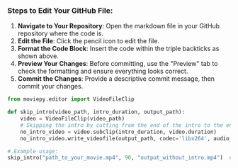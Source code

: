 ### Steps to Edit Your GitHub File:
1. **Navigate to Your Repository**: Open the markdown file in your GitHub repository where the code is.
2. **Edit the File**: Click the pencil icon to edit the file.
3. **Format the Code Block**: Insert the code within the triple backticks as shown above.
4. **Preview Your Changes**: Before committing, use the "Preview" tab to check the formatting and ensure everything looks correct.
5. **Commit the Changes**: Provide a descriptive commit message, then commit your changes.

```python
from moviepy.editor import VideoFileClip

def skip_intro(video_path, intro_duration, output_path):
    video = VideoFileClip(video_path)
    # Skipping the intro by cutting from the end of the intro to the end of the video
    no_intro_video = video.subclip(intro_duration, video.duration)
    no_intro_video.write_videofile(output_path, codec='libx264', audio_codec='aac')

# Example usage:
skip_intro("path_to_your_movie.mp4", 90, "output_without_intro.mp4")  # Skips the first 90 seconds


